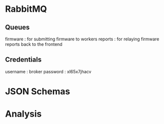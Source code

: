 # RabbitMQ

## Queues

firmware : for submitting firmware to workers
reports  : for relaying firmware reports back to the frontend

## Credentials

username : broker
password : xl65x7jhacv

# JSON Schemas

# Analysis
